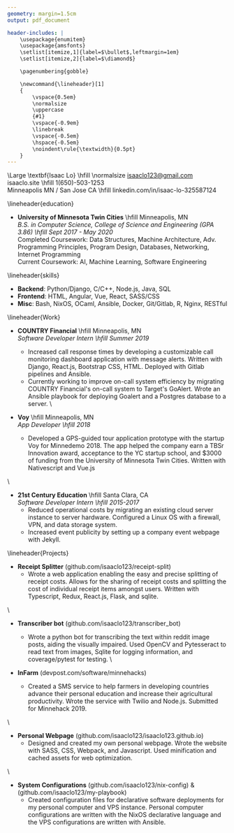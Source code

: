```yaml
---
geometry: margin=1.5cm
output: pdf_document

header-includes: |
    \usepackage{enumitem}
    \usepackage{amsfonts}
    \setlist[itemize,1]{label=$\bullet$,leftmargin=1em}
    \setlist[itemize,2]{label=$\diamond$}

    \pagenumbering{gobble}

    \newcommand{\lineheader}[1]
    {
        \vspace{0.5em}
        \normalsize
        \uppercase
        {#1}
        \vspace{-0.9em}
        \linebreak
        \vspace{-0.5em}
        \hspace{-0.5em}
        \noindent\rule{\textwidth}{0.5pt}
    }
---
```


\Large \textbf{Isaac Lo} \hfill \normalsize isaaclo123@gmail.com \
isaaclo.site \hfill 1(650)-503-1253 \
Minneapolis MN / San Jose CA \hfill linkedin.com/in/isaac-lo-325587124

\lineheader{education}

* **University of Minnesota Twin Cities** \hfill Minneapolis, MN\
  *B.S. in Computer Science, College of Science and Engineering (GPA 3.86) \hfill Sept 2017 -
  May 2020*\
  Completed Coursework: Data Structures, Machine Architecture, Adv. Programming Principles,
  Program Design, Databases, Networking, Internet Programming\
  Current Coursework: AI, Machine Learning, Software Engineering

\lineheader{skills}

* **Backend**: Python/Django, C/C++, Node.js, Java, SQL
* **Frontend**: HTML, Angular, Vue, React, SASS/CSS
* **Misc**: Bash, NixOS, OCaml, Ansible, Docker, Git/Gitlab, R, Nginx, RESTful

\lineheader{Work}

* **COUNTRY Financial** \hfill Minneapolis, MN\
  *Software Developer Intern \hfill Summer 2019*
    * Increased call response times by developing a customizable call monitoring dashboard
      application with message alerts. Written with Django, React.js, Bootstrap CSS, HTML. Deployed
      with Gitlab pipelines and Ansible.
    * Currently working to improve on-call system efficiency by migrating COUNTRY Financial's
      on-call system to Target's GoAlert. Wrote an Ansible playbook for deploying Goalert and a
      Postgres database to a server.
\

* **Voy** \hfill Minneapolis, MN\
  *App Developer \hfill 2018*
    * Developed a GPS-guided tour application prototype with the startup Voy for Minnedemo 2018.
      The app helped the company earn a TBSr Innovation award, acceptance to the YC startup
      school, and \$3000 of funding from the University of Minnesota Twin Cities. Written with
      Nativescript and Vue.js

\

* **21st Century Education** \hfill Santa Clara, CA\
  *Software Developer Intern \hfill 2015-2017*
    * Reduced operational costs by migrating an existing cloud server instance to server hardware.
      Configured a Linux OS with a firewall, VPN, and data storage system.
    * Increased event publicity by setting up a company event webpage with Jekyll.

\lineheader{Projects}

* **Receipt Splitter** (github.com/isaaclo123/receipt-split)
    * Wrote a web application enabling the easy and precise splitting of receipt costs. Allows for
      the sharing of receipt costs and splitting the cost of individual receipt items amongst users.
      Written with Typescript, Redux, React.js, Flask, and sqlite.

\

* **Transcriber bot** (github.com/isaaclo123/transcriber_bot)
    * Wrote a python bot for transcribing the text within reddit image posts, aiding the
      visually impaired. Used OpenCV and Pytesseract to read text from images, Sqlite for logging
      information, and coverage/pytest for testing.
\

* **InFarm** (devpost.com/software/minnehacks)
    * Created a SMS service to help farmers in developing countries advance their personal
      education and increase their agricultural productivity. Wrote the service with Twilio and
      Node.js. Submitted for Minnehack 2019.

\

* **Personal Webpage** (github.com/isaaclo123/isaaclo123.github.io)
    * Designed and created my own personal webpage. Wrote the website with SASS, CSS, Webpack, and
      Javascript. Used minification and cached assets for web optimization.

\

* **System Configurations** (github.com/isaaclo123/nix-config) & (github.com/isaaclo123/my-playbook)
    * Created configuration files for declarative software deployments for my personal computer and
      VPS instance. Personal computer configurations are written with the NixOS declarative language
      and the VPS configurations are written with Ansible.
